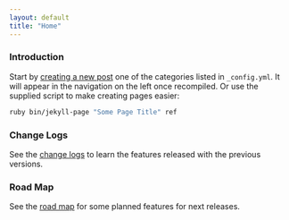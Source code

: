 ```yaml
---
layout: default
title: "Home"
---
```


### Introduction

Start by [creating a new post](http://jekyllrb.com/docs/posts/) one of the categories listed in `_config.yml`. It will appear in the navigation on the left once recompiled. Or use the supplied script to make creating pages easier:

```bash
ruby bin/jekyll-page "Some Page Title" ref
```

### Change Logs

See the [change logs](cl/Change-Logs.html) to learn the features released with the previous versions.

### Road Map

See the [road map](rm/Road-Map.html) for some planned features for next releases.
